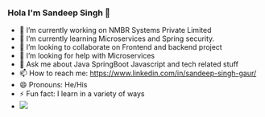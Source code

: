 ### Hola I'm Sandeep Singh 👋


- 🔭 I’m currently working on NMBR Systems Private Limited
- 🌱 I’m currently learning Microservices and Spring security.
- 👯 I’m looking to collaborate on Frontend and backend project
- 🤔 I’m looking for help with  Microservices 
- 💬 Ask me about Java SpringBoot Javascript and tech related stuff
- 📫 How to reach me: https://www.linkedin.com/in/sandeep-singh-gaur/
- 😄 Pronouns: He/His
- ⚡ Fun fact: I learn in a variety of ways
- <img src="https://github-readme-stats.vercel.app/api?username=SandeepSinghGaur&&show_icons=true&title_color=ffffff&icon_color=da7031&text_color=daf7dc&bg_color=151515">
